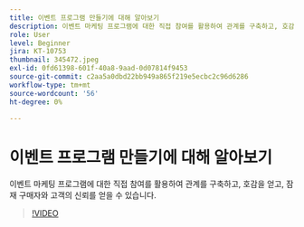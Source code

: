 ```yaml
---
title: 이벤트 프로그램 만들기에 대해 알아보기
description: 이벤트 마케팅 프로그램에 대한 직접 참여를 활용하여 관계를 구축하고, 호감을 얻고, 잠재 구매자와 고객의 신뢰를 얻을 수 있습니다.
role: User
level: Beginner
jira: KT-10753
thumbnail: 345472.jpeg
exl-id: 0fd61398-601f-40a8-9aad-0d07814f9453
source-git-commit: c2aa5a0dbd22bb949a865f219e5ecbc2c96d6286
workflow-type: tm+mt
source-wordcount: '56'
ht-degree: 0%

---
```


# 이벤트 프로그램 만들기에 대해 알아보기

이벤트 마케팅 프로그램에 대한 직접 참여를 활용하여 관계를 구축하고, 호감을 얻고, 잠재 구매자와 고객의 신뢰를 얻을 수 있습니다.

>[!VIDEO](https://video.tv.adobe.com/v/345472/?quality=12&learn=on)
